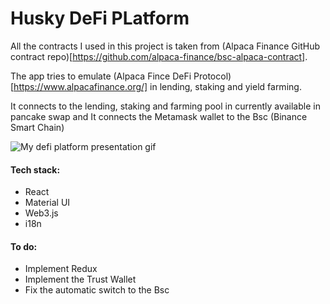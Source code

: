 # Husky DeFi PLatform

All the contracts I used in this project is taken from (Alpaca Finance GitHub contract repo)[https://github.com/alpaca-finance/bsc-alpaca-contract].

The app tries to emulate (Alpaca Fince DeFi Protocol)[https://www.alpacafinance.org/] in lending, staking and yield farming.

It connects to the lending, staking and farming pool in currently available in pancake swap and It connects the Metamask wallet to the Bsc (Binance Smart Chain)

![My defi platform presentation gif](presentation.gif)


#### Tech stack:

- React
- Material UI
- Web3.js
- i18n



#### To do:

- Implement Redux
- Implement the Trust Wallet
- Fix the automatic switch to the Bsc





